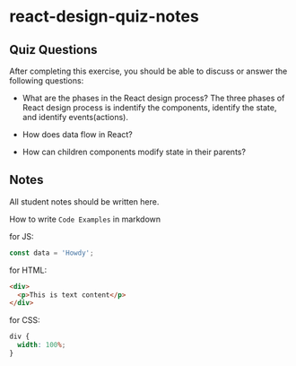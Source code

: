 # react-design-quiz-notes

## Quiz Questions

After completing this exercise, you should be able to discuss or answer the following questions:

- What are the phases in the React design process?
  The three phases of React design process is indentify the components, identify the state, and identify events(actions).

- How does data flow in React?

- How can children components modify state in their parents?

## Notes

All student notes should be written here.

How to write `Code Examples` in markdown

for JS:

```js
const data = 'Howdy';
```

for HTML:

```html
<div>
  <p>This is text content</p>
</div>
```

for CSS:

```css
div {
  width: 100%;
}
```
